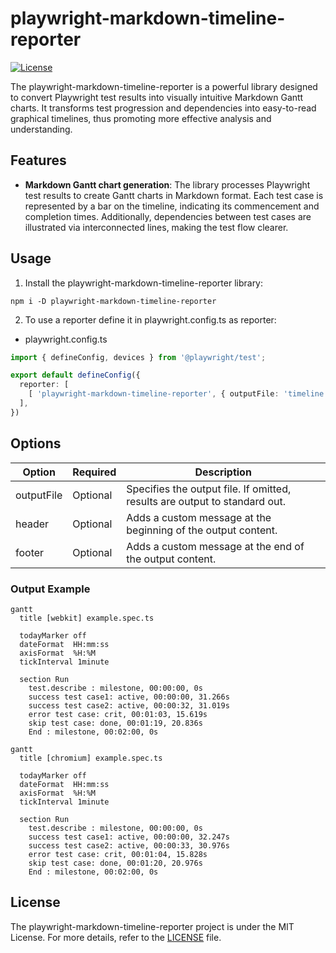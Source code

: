 # playwright-markdown-timeline-reporter

[![License](https://img.shields.io/badge/license-MIT-blue.svg)](LICENSE.md)

The playwright-markdown-timeline-reporter is a powerful library designed to convert Playwright test results into visually intuitive Markdown Gantt charts. It transforms test progression and dependencies into easy-to-read graphical timelines, thus promoting more effective analysis and understanding.

## Features

- **Markdown Gantt chart generation**: The library processes Playwright test results to create Gantt charts in Markdown format. Each test case is represented by a bar on the timeline, indicating its commencement and completion times. Additionally, dependencies between test cases are illustrated via interconnected lines, making the test flow clearer.

## Usage

1. Install the playwright-markdown-timeline-reporter library:

```shell
npm i -D playwright-markdown-timeline-reporter
```

2. To use a reporter define it in playwright.config.ts as reporter:

- playwright.config.ts
```typescript
import { defineConfig, devices } from '@playwright/test';

export default defineConfig({
  reporter: [
    [ 'playwright-markdown-timeline-reporter', { outputFile: 'timeline.md', header:'## Timeline', footer:'footer comment' } ]
  ],
})
```

## Options

| Option      | Required | Description                                                     |
|-------------|----------|-----------------------------------------------------------------|
| outputFile  | Optional | Specifies the output file. If omitted, results are output to standard out. |
| header      | Optional | Adds a custom message at the beginning of the output content.   |
| footer      | Optional | Adds a custom message at the end of the output content.         |

### Output Example

```mermaid
gantt
  title [webkit] example.spec.ts

  todayMarker off
  dateFormat  HH:mm:ss
  axisFormat  %H:%M
  tickInterval 1minute

  section Run
    test.describe : milestone, 00:00:00, 0s
    success test case1: active, 00:00:00, 31.266s
    success test case2: active, 00:00:32, 31.019s
    error test case: crit, 00:01:03, 15.619s
    skip test case: done, 00:01:19, 20.836s
    End : milestone, 00:02:00, 0s
```

```mermaid
gantt
  title [chromium] example.spec.ts

  todayMarker off
  dateFormat  HH:mm:ss
  axisFormat  %H:%M
  tickInterval 1minute

  section Run
    test.describe : milestone, 00:00:00, 0s
    success test case1: active, 00:00:00, 32.247s
    success test case2: active, 00:00:33, 30.976s
    error test case: crit, 00:01:04, 15.828s
    skip test case: done, 00:01:20, 20.976s
    End : milestone, 00:02:00, 0s
```

## License

The playwright-markdown-timeline-reporter project is under the MIT License. For more details, refer to the [LICENSE](/LICENSE.md) file.
